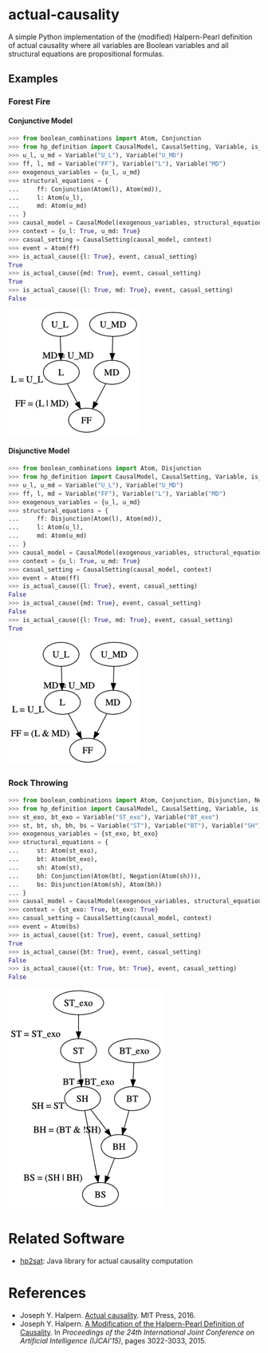 # actual-causality
A simple Python implementation of the (modified) Halpern-Pearl definition of actual causality where all variables are Boolean variables and all structural equations are propositional formulas.

## Examples

### Forest Fire

#### Conjunctive Model
```python
>>> from boolean_combinations import Atom, Conjunction
>>> from hp_definition import CausalModel, CausalSetting, Variable, is_actual_cause
>>> u_l, u_md = Variable("U_L"), Variable("U_MD")
>>> ff, l, md = Variable("FF"), Variable("L"), Variable("MD")
>>> exogenous_variables = {u_l, u_md}
>>> structural_equations = {
...     ff: Conjunction(Atom(l), Atom(md)),
...     l: Atom(u_l),
...     md: Atom(u_md)
... }
>>> causal_model = CausalModel(exogenous_variables, structural_equations)
>>> context = {u_l: True, u_md: True}
>>> casual_setting = CausalSetting(causal_model, context)
>>> event = Atom(ff)
>>> is_actual_cause({l: True}, event, casual_setting)
True
>>> is_actual_cause({md: True}, event, casual_setting)
True
>>> is_actual_cause({l: True, md: True}, event, casual_setting)
False
```

![](examples/disjunctive_forest_fire.png)

#### Disjunctive Model
```python
>>> from boolean_combinations import Atom, Disjunction
>>> from hp_definition import CausalModel, CausalSetting, Variable, is_actual_cause
>>> u_l, u_md = Variable("U_L"), Variable("U_MD")
>>> ff, l, md = Variable("FF"), Variable("L"), Variable("MD")
>>> exogenous_variables = {u_l, u_md}
>>> structural_equations = {
...     ff: Disjunction(Atom(l), Atom(md)),
...     l: Atom(u_l),
...     md: Atom(u_md)
... }
>>> causal_model = CausalModel(exogenous_variables, structural_equations)
>>> context = {u_l: True, u_md: True}
>>> casual_setting = CausalSetting(causal_model, context)
>>> event = Atom(ff)
>>> is_actual_cause({l: True}, event, casual_setting)
False
>>> is_actual_cause({md: True}, event, casual_setting)
False
>>> is_actual_cause({l: True, md: True}, event, casual_setting)
True
```

![](examples/conjunctive_forest_fire.png)

### Rock Throwing
```python
>>> from boolean_combinations import Atom, Conjunction, Disjunction, Negation
>>> from hp_definition import CausalModel, CausalSetting, Variable, is_actual_cause
>>> st_exo, bt_exo = Variable("ST_exo"), Variable("BT_exo")
>>> st, bt, sh, bh, bs = Variable("ST"), Variable("BT"), Variable("SH"), Variable("BH"), Variable("BS")
>>> exogenous_variables = {st_exo, bt_exo}
>>> structural_equations = {
...     st: Atom(st_exo),
...     bt: Atom(bt_exo),
...     sh: Atom(st),
...     bh: Conjunction(Atom(bt), Negation(Atom(sh))),
...     bs: Disjunction(Atom(sh), Atom(bh))
... }
>>> causal_model = CausalModel(exogenous_variables, structural_equations)
>>> context = {st_exo: True, bt_exo: True}
>>> casual_setting = CausalSetting(causal_model, context)
>>> event = Atom(bs)
>>> is_actual_cause({st: True}, event, casual_setting)
True
>>> is_actual_cause({bt: True}, event, casual_setting)
False
>>> is_actual_cause({st: True, bt: True}, event, casual_setting)
False
```

![](examples/rock_throwing.png)

# Related Software
- [hp2sat](https://github.com/amjadKhalifah/HP2SAT1.0): Java library for actual causality computation

# References
- Joseph Y. Halpern. [Actual causality](https://mitpress.mit.edu/books/actual-causality). MIT Press, 2016.
- Joseph Y. Halpern. [A Modification of the Halpern-Pearl Definition of Causality](https://www.ijcai.org/Proceedings/15/Papers/427.pdf). In *Proceedings of the 24th International Joint Conference on Artificial Intelligence (IJCAI'15)*, pages 3022-3033, 2015.
